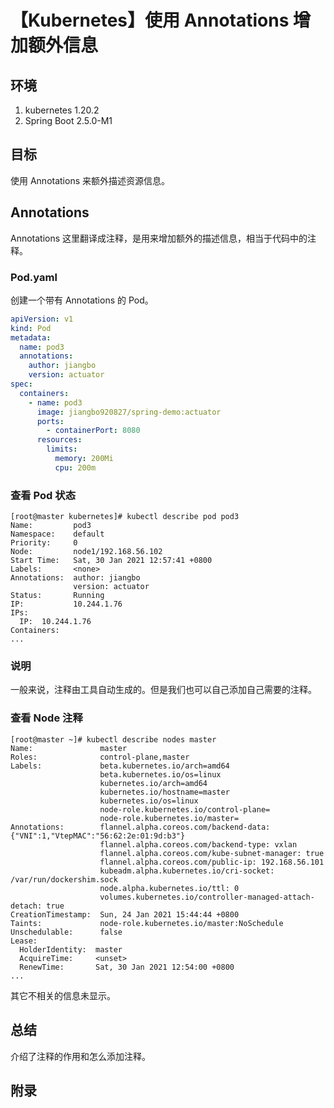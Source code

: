 # 【Kubernetes】使用 Annotations 增加额外信息

## 环境

1. kubernetes 1.20.2
2. Spring Boot 2.5.0-M1

## 目标

使用 Annotations 来额外描述资源信息。

## Annotations

Annotations 这里翻译成注释，是用来增加额外的描述信息，相当于代码中的注释。

### Pod.yaml

创建一个带有 Annotations 的 Pod。

```yaml
apiVersion: v1
kind: Pod
metadata:
  name: pod3
  annotations:
    author: jiangbo
    version: actuator
spec:
  containers:
    - name: pod3
      image: jiangbo920827/spring-demo:actuator
      ports:
        - containerPort: 8080
      resources:
        limits:
          memory: 200Mi
          cpu: 200m

```

### 查看 Pod 状态

```
[root@master kubernetes]# kubectl describe pod pod3
Name:         pod3
Namespace:    default
Priority:     0
Node:         node1/192.168.56.102
Start Time:   Sat, 30 Jan 2021 12:57:41 +0800
Labels:       <none>
Annotations:  author: jiangbo
              version: actuator
Status:       Running
IP:           10.244.1.76
IPs:
  IP:  10.244.1.76
Containers:
...
```

### 说明

一般来说，注释由工具自动生成的。但是我们也可以自己添加自己需要的注释。

### 查看 Node 注释

```
[root@master ~]# kubectl describe nodes master
Name:               master
Roles:              control-plane,master
Labels:             beta.kubernetes.io/arch=amd64
                    beta.kubernetes.io/os=linux
                    kubernetes.io/arch=amd64
                    kubernetes.io/hostname=master
                    kubernetes.io/os=linux
                    node-role.kubernetes.io/control-plane=
                    node-role.kubernetes.io/master=
Annotations:        flannel.alpha.coreos.com/backend-data: {"VNI":1,"VtepMAC":"56:62:2e:01:9d:b3"}
                    flannel.alpha.coreos.com/backend-type: vxlan
                    flannel.alpha.coreos.com/kube-subnet-manager: true
                    flannel.alpha.coreos.com/public-ip: 192.168.56.101
                    kubeadm.alpha.kubernetes.io/cri-socket: /var/run/dockershim.sock
                    node.alpha.kubernetes.io/ttl: 0
                    volumes.kubernetes.io/controller-managed-attach-detach: true
CreationTimestamp:  Sun, 24 Jan 2021 15:44:44 +0800
Taints:             node-role.kubernetes.io/master:NoSchedule
Unschedulable:      false
Lease:
  HolderIdentity:  master
  AcquireTime:     <unset>
  RenewTime:       Sat, 30 Jan 2021 12:54:00 +0800
...
```

其它不相关的信息未显示。

## 总结

介绍了注释的作用和怎么添加注释。

## 附录
